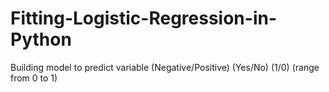 # Fitting-Logistic-Regression-in-Python
Building model to predict variable (Negative/Positive) (Yes/No) (1/0) (range from 0 to 1) 
